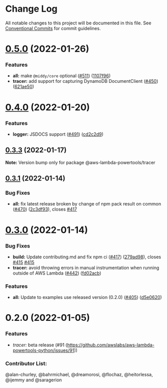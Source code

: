# Change Log

All notable changes to this project will be documented in this file.
See [Conventional Commits](https://conventionalcommits.org) for commit guidelines.

# [0.5.0](https://github.com/awslabs/aws-lambda-powertools-typescript/compare/v0.4.0...v0.5.0) (2022-01-26)


### Features

* **all:** make `@middy/core` optional ([#511](https://github.com/awslabs/aws-lambda-powertools-typescript/issues/511)) ([1107f96](https://github.com/awslabs/aws-lambda-powertools-typescript/commit/1107f96e9b4c678d34ee36757366f150d99be4dc))
* **tracer:** add support for capturing DynamoDB DocumentClient ([#450](https://github.com/awslabs/aws-lambda-powertools-typescript/issues/450)) ([621ae50](https://github.com/awslabs/aws-lambda-powertools-typescript/commit/621ae50430e4459f90eaaa135eb0ed674b95e108))





# [0.4.0](https://github.com/awslabs/aws-lambda-powertools-typescript/compare/v0.3.3...v0.4.0) (2022-01-20)


### Features

* **logger:** JSDOCS support ([#491](https://github.com/awslabs/aws-lambda-powertools-typescript/issues/491)) ([cd2c2d9](https://github.com/awslabs/aws-lambda-powertools-typescript/commit/cd2c2d93a5822e26d3113a042be1dd0473aa6b2a))





## [0.3.3](https://github.com/awslabs/aws-lambda-powertools-typescript/compare/v0.3.2...v0.3.3) (2022-01-17)

**Note:** Version bump only for package @aws-lambda-powertools/tracer





## [0.3.1](https://github.com/awslabs/aws-lambda-powertools-typescript/compare/v0.3.0...v0.3.1) (2022-01-14)


### Bug Fixes

* **all:** fix latest release broken by change of npm pack result on common ([#470](https://github.com/awslabs/aws-lambda-powertools-typescript/issues/470)) ([2c3df93](https://github.com/awslabs/aws-lambda-powertools-typescript/commit/2c3df9378ac191f6da6cb5f458f6227d6466cafa)), closes [#417](https://github.com/awslabs/aws-lambda-powertools-typescript/issues/417)





# [0.3.0](https://github.com/awslabs/aws-lambda-powertools-typescript/compare/v0.2.0...v0.3.0) (2022-01-14)


### Bug Fixes

* **build:** Update contributing.md and fix npm ci ([#417](https://github.com/awslabs/aws-lambda-powertools-typescript/issues/417)) ([279ad98](https://github.com/awslabs/aws-lambda-powertools-typescript/commit/279ad984f71d5b157a13cffeab52602f2c09c1f8)), closes [#415](https://github.com/awslabs/aws-lambda-powertools-typescript/issues/415) [#415](https://github.com/awslabs/aws-lambda-powertools-typescript/issues/415)
* **tracer:** avoid throwing errors in manual instrumentation when running outside of AWS Lambda  ([#442](https://github.com/awslabs/aws-lambda-powertools-typescript/issues/442)) ([fd02acb](https://github.com/awslabs/aws-lambda-powertools-typescript/commit/fd02acbbe7de1cd0d1b00ae1cca68148a5114cbf))


### Features

* **all:** Update to examples use released version (0.2.0) ([#405](https://github.com/awslabs/aws-lambda-powertools-typescript/issues/405)) ([d5e0620](https://github.com/awslabs/aws-lambda-powertools-typescript/commit/d5e0620473f31d0839c027a76a88dcdcb98c84de))





# 0.2.0 (2022-01-05)

### Features

* *tracer:* beta release (#91 (https://github.com/awslabs/aws-lambda-powertools-python/issues/91))

### Contributor List:

@alan-churley, @bahrmichael, @dreamorosi, @flochaz, @heitorlessa, @ijemmy and @saragerion
